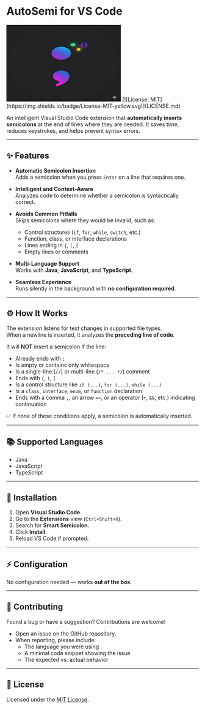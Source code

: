 # AutoSemi for VS Code
<img src="https://raw.githubusercontent.com/MoayadAlshehry/AutoSemi/refs/heads/main/images/Logo.png" alt="Logo" width="300" height="200"/>
[![License: MIT](https://img.shields.io/badge/License-MIT-yellow.svg)](LICENSE.md)

An intelligent Visual Studio Code extension that **automatically inserts semicolons** at the end of lines where they are needed. It saves time, reduces keystrokes, and helps prevent syntax errors.

---

## ✨ Features

- **Automatic Semicolon Insertion**  
  Adds a semicolon when you press `Enter` on a line that requires one.

- **Intelligent and Context-Aware**  
  Analyzes code to determine whether a semicolon is syntactically correct.

- **Avoids Common Pitfalls**  
  Skips semicolons where they would be invalid, such as:
  - Control structures (`if`, `for`, `while`, `switch`, etc.)
  - Function, class, or interface declarations
  - Lines ending in `{`, `(`, `[`
  - Empty lines or comments

- **Multi-Language Support**  
  Works with **Java**, **JavaScript**, and **TypeScript**.

- **Seamless Experience**  
  Runs silently in the background with **no configuration required**.

---

## ⚙️ How It Works

The extension listens for text changes in supported file types.  
When a newline is inserted, it analyzes the **preceding line of code**.

It will **NOT** insert a semicolon if the line:

- Already ends with `;`
- Is empty or contains only whitespace
- Is a single-line (`//`) or multi-line (`/* ... */`) comment
- Ends with `{`, `(`, `[`
- Is a control structure like `if (...)`, `for (...)`, `while (...)`
- Is a `class`, `interface`, `enum`, or `function` declaration
- Ends with a comma `,`, an arrow `=>`, or an operator (`+`, `&&`, etc.) indicating continuation

✅ If none of these conditions apply, a semicolon is automatically inserted.

---

## 📚 Supported Languages

- Java  
- JavaScript  
- TypeScript  

---

## 🔧 Installation

1. Open **Visual Studio Code**.
2. Go to the **Extensions** view (`Ctrl+Shift+X`).
3. Search for **Smart Semicolon**.
4. Click **Install**.
5. Reload VS Code if prompted.

---

## ⚡ Configuration

No configuration needed — works **out of the box**.

---

## 🤝 Contributing

Found a bug or have a suggestion? Contributions are welcome!  

- Open an issue on the GitHub repository.
- When reporting, please include:
  - The language you were using
  - A minimal code snippet showing the issue
  - The expected vs. actual behavior

---

## 📄 License

Licensed under the [MIT License](LICENSE.md).
